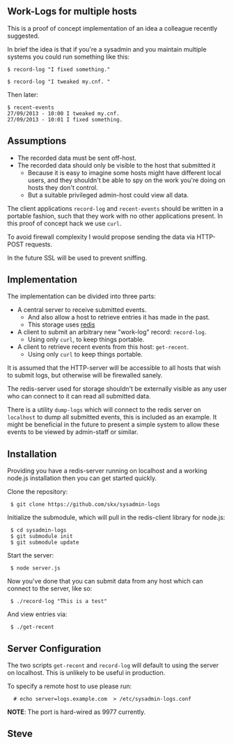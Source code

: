 Work-Logs for multiple hosts
----------------------------

This is a proof of concept implementation of an idea a colleague
recently suggested.

In brief the idea is that if you're a sysadmin and you maintain
multiple systems you could run something like this:

    $ record-log "I fixed something."

    $ record-log "I tweaked my.cnf. "

Then later:

    $ recent-events
    27/09/2013 - 10:00 I tweaked my.cnf.
    27/09/2013 - 10:01 I fixed something.


Assumptions
-----------

* The recorded data must be sent off-host.
* The recorded data should only be visible to the host that submitted it
   * Because it is easy to imagine some hosts might have different local users, and they shouldn't be able to spy on the work you're doing on hosts they don't control.
   * But a suitable privileged admin-host could view all data.

The client applications `record-log` and `recent-events` should be
written in a portable fashion, such that they work with no other
applications present.  In this proof of concept hack we use `curl`.

To avoid firewall complexity I would propose sending the data via
HTTP-POST requests.

In the future SSL will be used to prevent sniffing.


Implementation
--------------

The implementation can be divided into three parts:

* A central server to receive submitted events.
   * And also allow a host to retrieve entries it has made in the past.
   * This storage uses [redis](http://redis.io/)
* A client to submit an arbitrary new "work-log" record: `record-log`.
   * Using only `curl`, to keep things portable.
* A client to retrieve recent events from this host: `get-recent`.
   * Using only `curl` to keep things portable.

It is assumed that the HTTP-server will be accessible to all hosts
that wish to submit logs, but otherwise will be firewalled sanely.

The redis-server used for storage shouldn't be externally visible
as any user who can connect to it can read all submitted data.

There is a utility `dump-logs` which will connect to the redis
server on `localhost` to dump all submitted events, this is included
as an example.  It might be beneficial in the future to present
a simple system to allow these events to be viewed by admin-staff
or similar.



Installation
------------

Providing you have a redis-server running on localhost and a working node.js installation then you can get started quickly.

Clone the repository:

     $ git clone https://github.com/skx/sysadmin-logs

Initialize the submodule, which will pull in the redis-client library for node.js:

     $ cd sysadmin-logs
     $ git submodule init
     $ git submodule update

Start the server:

     $ node server.js

Now you've done that you can submit data from any host which can connect to the server, like so:

     $ ./record-log "This is a test"

And view entries via:

     $ ./get-recent



Server Configuration
--------------------

The two scripts `get-recent` and `record-log` will default to using the server on localhost.  This is unlikely to be useful in production.

To specify a remote host to use please run:

      # echo server=logs.example.com  > /etc/sysadmin-logs.conf


**NOTE**: The port is hard-wired as 9977 currently.


Steve
--
